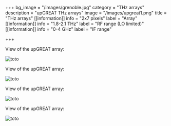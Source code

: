 +++
bg_image = "/images/grenoble.jpg"
category = "THz arrays"
description = "upGREAT THz arrays"
image = "/images/upgreat1.png"
title = "THz arrays"
[[information]]
info = "2x7 pixels"
label = "Array"
[[information]]
info = "1.8-2.1 THz"
label = "RF range (LO limited)"
[[information]]
info = "0-4 GHz"
label = "IF range"

+++

View of the upGREAT array: 

![toto](/images/sofia_5.png)

View of the upGREAT array: 

![toto](/images/Fig26.png)

View of the upGREAT array: 

![toto](/images/Fig21.png)

View of the upGREAT array: 

![toto](/images/Fig23.png)
